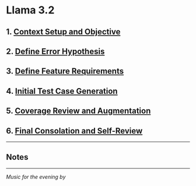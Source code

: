 # Llama 3.2

## 1. [Context Setup and Objective](../../01-context-setup-and-objectives.md)



## 2. [Define Error Hypothesis](../../02-define-error-hypothesis-prompt.md)



## 3. [Define Feature Requirements](../../03-define-feature-requirements-prompt.md)



## 4. [Initial Test Case Generation](../../04-initial-test-case-generation-prompt.md)



## 5. [Coverage Review and Augmentation](../../05-coverage-review-and-augmentation-prompt.md)



## 6. [Final Consolation and Self-Review](../../06-final-consolidation-and-self-review-prompt.md)



---

## Notes



---

_Music for the evening by []()_

